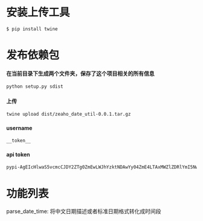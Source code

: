 # 安装上传工具
```bash
$ pip install twine
```
# 发布依赖包
#### 在当前目录下生成两个文件夹，保存了这个项目相关的所有信息
```bash
python setup.py sdist
```

#### 上传
```bash
twine upload dist/zeaho_date_util-0.0.1.tar.gz
```
#### username
```bash
__token__
```
#### api token
```bash
pypi-AgEIcHlwaS5vcmcCJDY2ZTg0ZmEwLWJhYzktNDAwYy04ZmE4LTAxMWZlZDRlYmI5NwACKlszLCIxOWE5YjM1MS0zYjU0LTRmZTctYjliNi0zOGVjNmIwMDczOGIiXQAABiAfH5Wdpr-k8dPYWqm8XKCH2EhmvgY00I5Dcy6RWqYVSQ
```

# 功能列表
parse_date_time: 将中文日期描述或者标准日期格式转化成时间段
